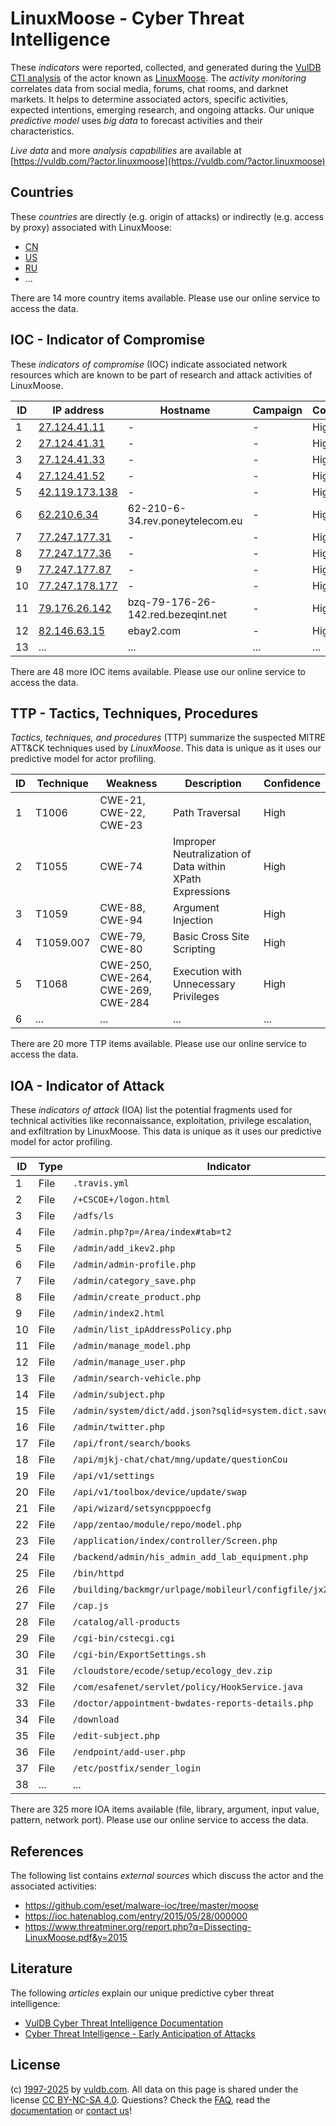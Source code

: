 # LinuxMoose - Cyber Threat Intelligence

These _indicators_ were reported, collected, and generated during the [VulDB CTI analysis](https://vuldb.com/?kb.cti) of the actor known as [LinuxMoose](https://vuldb.com/?actor.linuxmoose). The _activity monitoring_ correlates data from social media, forums, chat rooms, and darknet markets. It helps to determine associated actors, specific activities, expected intentions, emerging research, and ongoing attacks. Our unique _predictive model_ uses _big data_ to forecast activities and their characteristics.

_Live data_ and more _analysis capabilities_ are available at [https://vuldb.com/?actor.linuxmoose](https://vuldb.com/?actor.linuxmoose)

## Countries

These _countries_ are directly (e.g. origin of attacks) or indirectly (e.g. access by proxy) associated with LinuxMoose:

* [CN](https://vuldb.com/?country.cn)
* [US](https://vuldb.com/?country.us)
* [RU](https://vuldb.com/?country.ru)
* ...

There are 14 more country items available. Please use our online service to access the data.

## IOC - Indicator of Compromise

These _indicators of compromise_ (IOC) indicate associated network resources which are known to be part of research and attack activities of LinuxMoose.

ID | IP address | Hostname | Campaign | Confidence
-- | ---------- | -------- | -------- | ----------
1 | [27.124.41.11](https://vuldb.com/?ip.27.124.41.11) | - | - | High
2 | [27.124.41.31](https://vuldb.com/?ip.27.124.41.31) | - | - | High
3 | [27.124.41.33](https://vuldb.com/?ip.27.124.41.33) | - | - | High
4 | [27.124.41.52](https://vuldb.com/?ip.27.124.41.52) | - | - | High
5 | [42.119.173.138](https://vuldb.com/?ip.42.119.173.138) | - | - | High
6 | [62.210.6.34](https://vuldb.com/?ip.62.210.6.34) | 62-210-6-34.rev.poneytelecom.eu | - | High
7 | [77.247.177.31](https://vuldb.com/?ip.77.247.177.31) | - | - | High
8 | [77.247.177.36](https://vuldb.com/?ip.77.247.177.36) | - | - | High
9 | [77.247.177.87](https://vuldb.com/?ip.77.247.177.87) | - | - | High
10 | [77.247.178.177](https://vuldb.com/?ip.77.247.178.177) | - | - | High
11 | [79.176.26.142](https://vuldb.com/?ip.79.176.26.142) | bzq-79-176-26-142.red.bezeqint.net | - | High
12 | [82.146.63.15](https://vuldb.com/?ip.82.146.63.15) | ebay2.com | - | High
13 | ... | ... | ... | ...

There are 48 more IOC items available. Please use our online service to access the data.

## TTP - Tactics, Techniques, Procedures

_Tactics, techniques, and procedures_ (TTP) summarize the suspected MITRE ATT&CK techniques used by _LinuxMoose_. This data is unique as it uses our predictive model for actor profiling.

ID | Technique | Weakness | Description | Confidence
-- | --------- | -------- | ----------- | ----------
1 | T1006 | CWE-21, CWE-22, CWE-23 | Path Traversal | High
2 | T1055 | CWE-74 | Improper Neutralization of Data within XPath Expressions | High
3 | T1059 | CWE-88, CWE-94 | Argument Injection | High
4 | T1059.007 | CWE-79, CWE-80 | Basic Cross Site Scripting | High
5 | T1068 | CWE-250, CWE-264, CWE-269, CWE-284 | Execution with Unnecessary Privileges | High
6 | ... | ... | ... | ...

There are 20 more TTP items available. Please use our online service to access the data.

## IOA - Indicator of Attack

These _indicators of attack_ (IOA) list the potential fragments used for technical activities like reconnaissance, exploitation, privilege escalation, and exfiltration by LinuxMoose. This data is unique as it uses our predictive model for actor profiling.

ID | Type | Indicator | Confidence
-- | ---- | --------- | ----------
1 | File | `.travis.yml` | Medium
2 | File | `/+CSCOE+/logon.html` | High
3 | File | `/adfs/ls` | Medium
4 | File | `/admin.php?p=/Area/index#tab=t2` | High
5 | File | `/admin/add_ikev2.php` | High
6 | File | `/admin/admin-profile.php` | High
7 | File | `/admin/category_save.php` | High
8 | File | `/admin/create_product.php` | High
9 | File | `/admin/index2.html` | High
10 | File | `/admin/list_ipAddressPolicy.php` | High
11 | File | `/admin/manage_model.php` | High
12 | File | `/admin/manage_user.php` | High
13 | File | `/admin/search-vehicle.php` | High
14 | File | `/admin/subject.php` | High
15 | File | `/admin/system/dict/add.json?sqlid=system.dict.save` | High
16 | File | `/admin/twitter.php` | High
17 | File | `/api/front/search/books` | High
18 | File | `/api/mjkj-chat/chat/mng/update/questionCou` | High
19 | File | `/api/v1/settings` | High
20 | File | `/api/v1/toolbox/device/update/swap` | High
21 | File | `/api/wizard/setsyncpppoecfg` | High
22 | File | `/app/zentao/module/repo/model.php` | High
23 | File | `/application/index/controller/Screen.php` | High
24 | File | `/backend/admin/his_admin_add_lab_equipment.php` | High
25 | File | `/bin/httpd` | Medium
26 | File | `/building/backmgr/urlpage/mobileurl/configfile/jx2_config.ini` | High
27 | File | `/cap.js` | Low
28 | File | `/catalog/all-products` | High
29 | File | `/cgi-bin/cstecgi.cgi` | High
30 | File | `/cgi-bin/ExportSettings.sh` | High
31 | File | `/cloudstore/ecode/setup/ecology_dev.zip` | High
32 | File | `/com/esafenet/servlet/policy/HookService.java` | High
33 | File | `/doctor/appointment-bwdates-reports-details.php` | High
34 | File | `/download` | Medium
35 | File | `/edit-subject.php` | High
36 | File | `/endpoint/add-user.php` | High
37 | File | `/etc/postfix/sender_login` | High
38 | ... | ... | ...

There are 325 more IOA items available (file, library, argument, input value, pattern, network port). Please use our online service to access the data.

## References

The following list contains _external sources_ which discuss the actor and the associated activities:

* https://github.com/eset/malware-ioc/tree/master/moose
* https://ioc.hatenablog.com/entry/2015/05/28/000000
* https://www.threatminer.org/report.php?q=Dissecting-LinuxMoose.pdf&y=2015

## Literature

The following _articles_ explain our unique predictive cyber threat intelligence:

* [VulDB Cyber Threat Intelligence Documentation](https://vuldb.com/?kb.cti)
* [Cyber Threat Intelligence - Early Anticipation of Attacks](https://www.scip.ch/en/?labs.20201022)

## License

(c) [1997-2025](https://vuldb.com/?kb.changelog) by [vuldb.com](https://vuldb.com/?kb.about). All data on this page is shared under the license [CC BY-NC-SA 4.0](https://creativecommons.org/licenses/by-nc-sa/4.0/). Questions? Check the [FAQ](https://vuldb.com/?kb.faq), read the [documentation](https://vuldb.com/?kb) or [contact us](https://vuldb.com/?contact)!
